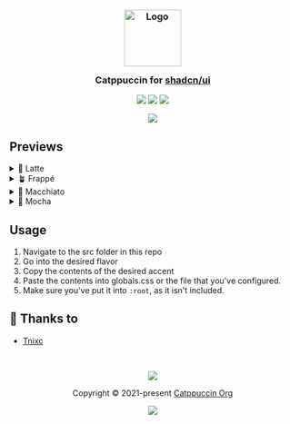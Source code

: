 <h3 align="center">
	<img src="https://raw.githubusercontent.com/catppuccin/catppuccin/main/assets/logos/exports/1544x1544_circle.png" width="100" alt="Logo"/><br/>
	<img src="https://raw.githubusercontent.com/catppuccin/catppuccin/main/assets/misc/transparent.png" height="30" width="0px"/>
	Catppuccin for <a href="https://ui.shadcn.com/">shadcn/ui</a>
	<img src="https://raw.githubusercontent.com/catppuccin/catppuccin/main/assets/misc/transparent.png" height="30" width="0px"/>
</h3>

<p align="center">
	<a href="https://github.com/catppuccin/shadcn-ui/stargazers"><img src="https://img.shields.io/github/stars/catppuccin/shadcn-ui?colorA=363a4f&colorB=b7bdf8&style=for-the-badge"></a>
	<a href="https://github.com/catppuccin/shadcn-ui/issues"><img src="https://img.shields.io/github/issues/catppuccin/shadcn-ui?colorA=363a4f&colorB=f5a97f&style=for-the-badge"></a>
	<a href="https://github.com/catppuccin/shadcn-ui/contributors"><img src="https://img.shields.io/github/contributors/catppuccin/shadcn-ui?colorA=363a4f&colorB=a6da95&style=for-the-badge"></a>
</p>

<p align="center">
	<img src="https://raw.githubusercontent.com/catppuccin/shadcn-ui/main/assets/preview.webp"/>
</p>

## Previews

<details>
<summary>🌻 Latte</summary>
<img src="https://raw.githubusercontent.com/catppuccin/catppuccin/main/assets/latte.webp"/>
</details>
<details>
<summary>🪴 Frappé</summary>
<img src="https://raw.githubusercontent.com/catppuccin/catppuccin/main/assets/frappe.webp"/>
</details>
<details>
<summary>🌺 Macchiato</summary>
<img src="https://raw.githubusercontent.com/catppuccin/catppuccin/main/assets/macchiato.webp"/>
</details>
<details>
<summary>🌿 Mocha</summary>
<img src="https://raw.githubusercontent.com/catppuccin/catppuccin/main/assets/mocha.webp"/>
</details>

## Usage

1. Navigate to the src folder in this repo
2. Go into the desired flavor
3. Copy the contents of the desired accent
4. Paste the contents into globals.css or the file that you've configured.
5. Make sure you've put it into `:root`, as it isn't included. 

## 💝 Thanks to

- [Tnixc](https://github.com/Tnixc)

&nbsp;

<p align="center">
	<img src="https://raw.githubusercontent.com/catppuccin/catppuccin/main/assets/footers/gray0_ctp_on_line.svg?sanitize=true" />
</p>

<p align="center">
	Copyright &copy; 2021-present <a href="https://github.com/catppuccin" target="_blank">Catppuccin Org</a>
</p>

<p align="center">
	<a href="https://github.com/catppuccin/catppuccin/blob/main/LICENSE"><img src="https://img.shields.io/static/v1.svg?style=for-the-badge&label=License&message=MIT&logoColor=d9e0ee&colorA=363a4f&colorB=b7bdf8"/></a>
</p>

